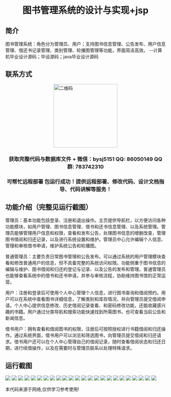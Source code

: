 <p><h1 align="center">图书管理系统的设计与实现+jsp</h1></p>

## 简介
图书管理系统：角色分为管理员、用户；支持图书信息管理、公告发布、用户信息管理、借还书记录管理、类别管理、轮播图管理等功能，界面简洁高效。    --计算机毕业设计源码；毕设源码；java毕业设计源码


## 联系方式
<img src="https://bs-1329754181.cos.ap-shanghai.myqcloud.com/wx.jpg" alt="二维码" style="display: block; margin: 0 auto;" width="200px">
<p><h3 align="center">获取完整代码与数据库文件 + 微信：bysj5151 QQ: 86050149 QQ群: 783742310</h3></p>
<p><h3 align="center">可帮忙远程部署 包运行成功！提供远程部署、修改代码、设计文档指导、代码讲解等服务！</h3></p>

## 功能介绍（完整见运行截图）
管理员：基本功能包括登录、注册和退出操作。主页提供导航栏，以方便访问各种功能模块，如用户管理、图书信息管理、借书和还书信息管理、以及系统管理。管理员能够管理用户信息和权限，查看和发布公告，处理图书信息的增删改查，管理图书借阅和归还记录，以及进行系统设置和维护。管理员中心允许编辑个人信息、管理和审核借书申请，维护系统公告和轮播图。

普通管理员：主要负责日常图书管理和公告发布。可以通过系统的用户管理模块查看和修改普通用户的信息，但不具备完整的系统访问权限。功能侧重于图书信息的编辑与维护、图书借阅和归还的登记与记录、以及公告的发布和管理。普通管理员也能够查看系统中的借书和还书申请，并参与审核流程，协助维持图书馆的正常运营。

用户：注册和登录后可使用个人中心管理个人信息，进行图书查询和借阅预约。用户可以在系统中查看图书详细信息，了解类别和库存情况，并向管理员提交借阅申请。个人中心提供信息修改、历史借阅记录查看、和密码修改功能，还能收藏感兴趣的书籍。用户通过分类导航和搜索功能快速找到所需图书，也可查看当前公告和新闻信息。

借书用户：拥有查看和借阅图书的权限，注册后可按照授权进行书籍借阅和归还操作。通过系统界面，借书用户可以浏览和筛选图书，向管理员提交借阅和归还请求。借书用户还可以在个人中心管理自己的借阅记录，随时查看借阅状态和归还日期，进行续借操作，以及在需要时与管理员联系以处理特殊请求。


## 运行截图
![](https://bs-1329754181.cos.ap-shanghai.myqcloud.com/ssm/BookManagementSystemJsp/img/001.jpg)
![](https://bs-1329754181.cos.ap-shanghai.myqcloud.com/ssm/BookManagementSystemJsp/img/002.jpg)
![](https://bs-1329754181.cos.ap-shanghai.myqcloud.com/ssm/BookManagementSystemJsp/img/003.jpg)
![](https://bs-1329754181.cos.ap-shanghai.myqcloud.com/ssm/BookManagementSystemJsp/img/004.jpg)
![](https://bs-1329754181.cos.ap-shanghai.myqcloud.com/ssm/BookManagementSystemJsp/img/005.jpg)
![](https://bs-1329754181.cos.ap-shanghai.myqcloud.com/ssm/BookManagementSystemJsp/img/006.jpg)
![](https://bs-1329754181.cos.ap-shanghai.myqcloud.com/ssm/BookManagementSystemJsp/img/007.jpg)
![](https://bs-1329754181.cos.ap-shanghai.myqcloud.com/ssm/BookManagementSystemJsp/img/008.jpg)
![](https://bs-1329754181.cos.ap-shanghai.myqcloud.com/ssm/BookManagementSystemJsp/img/009.jpg)
![](https://bs-1329754181.cos.ap-shanghai.myqcloud.com/ssm/BookManagementSystemJsp/img/010.jpg)
![](https://bs-1329754181.cos.ap-shanghai.myqcloud.com/ssm/BookManagementSystemJsp/img/011.jpg)
![](https://bs-1329754181.cos.ap-shanghai.myqcloud.com/ssm/BookManagementSystemJsp/img/012.jpg)
![](https://bs-1329754181.cos.ap-shanghai.myqcloud.com/ssm/BookManagementSystemJsp/img/013.jpg)
![](https://bs-1329754181.cos.ap-shanghai.myqcloud.com/ssm/BookManagementSystemJsp/img/014.jpg)
![](https://bs-1329754181.cos.ap-shanghai.myqcloud.com/ssm/BookManagementSystemJsp/img/015.jpg)
![](https://bs-1329754181.cos.ap-shanghai.myqcloud.com/ssm/BookManagementSystemJsp/img/016.jpg)
![](https://bs-1329754181.cos.ap-shanghai.myqcloud.com/ssm/BookManagementSystemJsp/img/017.jpg)
![](https://bs-1329754181.cos.ap-shanghai.myqcloud.com/ssm/BookManagementSystemJsp/img/018.jpg)
![](https://bs-1329754181.cos.ap-shanghai.myqcloud.com/ssm/BookManagementSystemJsp/img/019.jpg)
![](https://bs-1329754181.cos.ap-shanghai.myqcloud.com/ssm/BookManagementSystemJsp/img/020.jpg)
![](https://bs-1329754181.cos.ap-shanghai.myqcloud.com/ssm/BookManagementSystemJsp/img/021.jpg)
![](https://bs-1329754181.cos.ap-shanghai.myqcloud.com/ssm/BookManagementSystemJsp/img/022.jpg)
![](https://bs-1329754181.cos.ap-shanghai.myqcloud.com/ssm/BookManagementSystemJsp/img/023.jpg)
![](https://bs-1329754181.cos.ap-shanghai.myqcloud.com/ssm/BookManagementSystemJsp/img/024.jpg)

<p>本代码来源于网络,仅供学习参考使用!</p>
